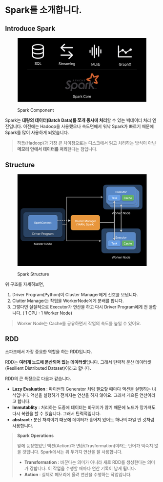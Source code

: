 # Spark를 소개합니다.

## Introduce Spark

<figure><img src="../.gitbook/assets/image (5) (1) (1).png" alt=""><figcaption><p>Spark Component</p></figcaption></figure>

Spark는 **대량의 데이터(Batch Data)를 쪼개 동시에 처리**할 수 있는 빅데이터 처리 엔진입니다. 이전에는 Hadoop을 사용했으나 속도면에서 워낙 Spark가 빠르기 때문에 Spark를 많이 사용하게 되었습니다.

> 하둡(Hadoop)과 가장 큰 차이점으로는 디스크에서 읽고 처리하는 방식이 아닌 **메모리 안에서 데이터를 처리**한다는 점입니다.&#x20;

## Structure

<figure><img src="../.gitbook/assets/image (2) (1).png" alt=""><figcaption><p>Spark Structure</p></figcaption></figure>

위 구조를 자세히보면,&#x20;

1. Driver Program(Python)이 Cluster Manager에게 신호를 보냅니다.
2. Clutter Manager는 작업을 WorkerNode에게 분배를 합니다.
3. 그렇다면 실질적으로 Executor가 연산을 하고 다시 Driver Program에게 전 을합니다. ( 1 CPU : 1 Worker Node)

> Worker Node는 Cache를 공유하면서 작업의 속도를 높일 수 있어요.

## RDD

스파크에서 가장 중요한 역할을 하는 RDD입니다.

RDD는 **여러개 노드에 분산되어 있는 데이터셋**입니다. 그래서 탄력적 분산 데이터셋(Resilient  Distributed Dataset)이라고 합니다.&#x20;

RDD의 큰 특징으로 다음과 같습니다.

* **Lazy Evaluation** : 파이썬의 Generator 처럼 필요할 때마다 액션을 실행하는 녀석입니다.  액션을 실행하기 전까지는 연산을 하지 않아요. 그래서 게으른 연산이라고 합니다.
* **Immutablity** : 처리하는 도중에 데이터는 바뀌지가 않기 때문에 노드가 망가져도 다시 복원을 할 수 있습니다. 그래서 탄력적입니다.
* **abstract :** 분산 처리이기 때문에 데이터가 흩어져 있어도 하나의 파일 인 것처럼 사용합니다.

> **Spark Operations**
>
> 앞에 등장했었던 액션(Action)과 변환(Trasformation)이라는 단어가 익숙치 않을 것입니다. Spark에서는 위 두가지 연산을 잘 사용합니다.
>
> * **Transformation** : 바꾼다는 의미가 아니라 새로 RDD를 생성한다는 의미가 강합니다. 이 작업을 수행할 때마다 연산 기록이 남게 됩니다.&#x20;
> * **Action** : 실제로 메모리에 올려 연산을 수행하는 작업입니다.








